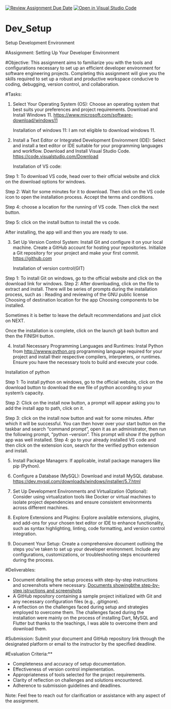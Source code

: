 [![Review Assignment Due Date](https://classroom.github.com/assets/deadline-readme-button-22041afd0340ce965d47ae6ef1cefeee28c7c493a6346c4f15d667ab976d596c.svg)](https://classroom.github.com/a/vbnbTt5m)
[![Open in Visual Studio Code](https://classroom.github.com/assets/open-in-vscode-2e0aaae1b6195c2367325f4f02e2d04e9abb55f0b24a779b69b11b9e10269abc.svg)](https://classroom.github.com/online_ide?assignment_repo_id=15287070&assignment_repo_type=AssignmentRepo)
# Dev_Setup
Setup Development Environment

#Assignment: Setting Up Your Developer Environment

#Objective:
This assignment aims to familiarize you with the tools and configurations necessary to set up an efficient developer environment for software engineering projects. Completing this assignment will give you the skills required to set up a robust and productive workspace conducive to coding, debugging, version control, and collaboration.

#Tasks:

1. Select Your Operating System (OS):
   Choose an operating system that best suits your preferences and project requirements. Download and Install Windows 11. https://www.microsoft.com/software-download/windows11

   Installation of windows 11: I am not eligible to download windows 11.



2. Install a Text Editor or Integrated Development Environment (IDE):
   Select and install a text editor or IDE suitable for your programming languages and workflow. Download and Install Visual Studio Code. https://code.visualstudio.com/Download

   Installation of VS code: 

Step 1: To download VS code, head over to their official website and click on the download options for windows.


Step 2: Wait for some minutes for it to download. Then click on the VS code icon to open the installation process. Accept the terms and conditions.


Step 4: choose a location for the running of VS code. Then click the next button.


Step 5: click on the install button to install the vs code.


After installing, the app will and then you are ready to use. 




3. Set Up Version Control System:
   Install Git and configure it on your local machine. Create a GitHub account for hosting your repositories. Initialize a Git repository for your project and make your first commit. https://github.com

   Installation of version control(GIT)

Step 1: To install Git on windows, go to the official website and click on the download link for windows.
 Step 2: After downloading, click on the file to extract and install. There will be series of prompts during the installation process, such as : 
Reading and reviewing of the GNU public license
Choosing of destination location for the app
Choosing components to be installed.

Sometimes it is better to leave the default recommendations and just click on NEXT.

Once the installation is complete, click on the launch git bash button and then the FINISH button.


4. Install Necessary Programming Languages and Runtimes:
  Instal Python from http://wwww.python.org programming language required for your project and install their respective compilers, interpreters, or runtimes. Ensure you have the necessary tools to build and execute your code.

  Installation of python

Step 1: To install python on windows, go to the official website, click on the download button to download the exe file of python according to your system’s capacity. 

Step 2:  Click on the install now button, a prompt will appear asking you to add the install app to path, click on it.

Step 3: click on the install now button and wait for some minutes. After which it will be successful. You can then hover over your start button on the taskbar and search “command prompt”, open it as an administrator, then run the following prompt, “python –version”. This prompt will show if the python app was well installed.
Step 4: go to your already installed VS code and then click on the extension icon, search for the verified python extension and install. 


5. Install Package Managers:
   If applicable, install package managers like pip (Python).

6. Configure a Database (MySQL):
   Download and install MySQL database. https://dev.mysql.com/downloads/windows/installer/5.7.html

7. Set Up Development Environments and Virtualization (Optional):
   Consider using virtualization tools like Docker or virtual machines to isolate project dependencies and ensure consistent environments across different machines.

8. Explore Extensions and Plugins:
   Explore available extensions, plugins, and add-ons for your chosen text editor or IDE to enhance functionality, such as syntax highlighting, linting, code formatting, and version control integration.

9. Document Your Setup:
    Create a comprehensive document outlining the steps you've taken to set up your developer environment. Include any configurations, customizations, or troubleshooting steps encountered during the process. 

#Deliverables:
- Document detailing the setup process with step-by-step instructions and screenshots where necessary.
<a href= "https://docs.google.com/document/d/1fAq2941IFaAC5rQiKUwsIXmBtLBFSXosqufHcsRleZM/edit?usp=sharing">Documents showingbthe step-by-step istructions and screenshots</a>
- A GitHub repository containing a sample project initialized with Git and any necessary configuration files (e.g., .gitignore).
- A reflection on the challenges faced during setup and strategies employed to overcome them.
The challenges faced during the installation were mainly on the process of installing Dart, MySQL and Flutter but thanks to the teachings, I was able to overcome them and download them.


#Submission:
Submit your document and GitHub repository link through the designated platform or email to the instructor by the specified deadline.

#Evaluation Criteria:**
- Completeness and accuracy of setup documentation.
- Effectiveness of version control implementation.
- Appropriateness of tools selected for the project requirements.
- Clarity of reflection on challenges and solutions encountered.
- Adherence to submission guidelines and deadlines.

Note: Feel free to reach out for clarification or assistance with any aspect of the assignment.
